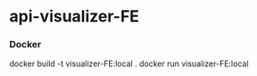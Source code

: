 # api-visualizer-FE

### Docker

docker build -t visualizer-FE:local .
docker run visualizer-FE:local
